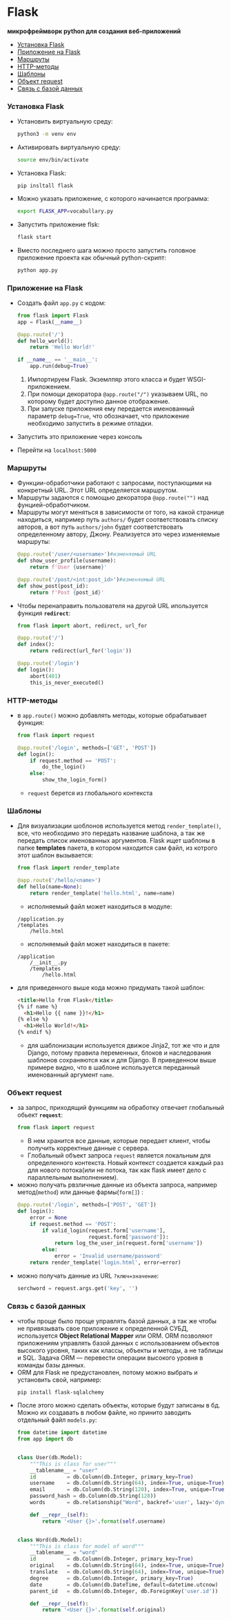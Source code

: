 # Flask
**микрофреймворк python для создания веб-приложений**

+ [Установка Flask](#installing)
+ [Приложение на Flask](#app)
+ [Маршруты](#paths)
+ [HTTP-методы](#methods)
+ [Шаблоны](#templates)
+ [Объект request](#request)
+ [Связь с базой данных](#bd)


### <a name="installing"></a> Установка Flask
+ Установить виртуальную среду: 
    ```bash
    python3 -m venv env
    ```
+ Активировать виртуальную среду:
    ```bash
    source env/bin/activate
    ```
+ Установка Flask:
    ```
    pip insltall flask
    ```
+ Можно указать приложение, с которого начинается программа:
    ```bash
    export FLASK_APP=vocabullary.py
    ```
+ Запустить приложение flsk:
    ```bash
    flask start
    ```
+ Вместо последнего шага можно просто запустить головное приложение проекта как обычный python-скрипт:
    ```py
    python app.py
    ```

### <a name="app"> </a> Приложение на Flask 
+ Создать файл `app.py` с кодом:
    ```python
    from flask import Flask
    app = Flask(__name__)

    @app.route('/')
    def hello_world():
        return 'Hello World!'

    if __name__ == '__main__':
        app.run(debug=True)
    ```
    1. Импортируем Flask. Экземлпяр этого класса и будет WSGI-приложением.
    2. При помощи декоратора `@app.route("/")` указываем URL, по которому будет доступно данное отображение.
    3. При запуске приложения ему передается именованный параметр `debug=True`, что обозначает, что приложение необходимо запустить в режиме отладки.

+ Запустить это приложение через консоль
+ Перейти на `localhost:5000`

### <a name="paths"></a> Маршруты
+ Функции-обработчики работают с запросами, поступающими на конкретный URL. Этот URL определяется маршрутом.
+ Маршруты задаются с помощью декоратора `@app.route("")` над фунцией-обработчиком.
+ Маршруты могут меняться в зависимости от того, на какой странице находиться, например путь `authors/` будет соответствовать списку авторов, а вот путь `authors/john` будет соответствовать определенному автору, Джону. Реализуется это через изменяемые маршруты:
    ```py
    @app.route('/user/<username>')#изменяемый URL
    def show_user_profile(username):
        return f'User {username}'
    ```
    ```py
    @app.route('/post/<int:post_id>')#изменяемый URL
    def show_post(post_id):
        return f'Post {post_id}'
    ```
+ Чтобы перенаправить пользователя на другой URL ипользуется функция **`redirect`**:
    ```py
    from flask import abort, redirect, url_for

    @app.route('/')
    def index():
        return redirect(url_for('login'))

    @app.route('/login')
    def login():
        abort(401)
        this_is_never_executed()
    ```

### <a name="methods"></a> HTTP-методы
+ в `app.route()` можно добавлять методы, которые обрабатывает функция:
    ```py
    from flask import request

    @app.route('/login', methods=['GET', 'POST'])
    def login():
        if request.method == 'POST':
            do_the_login()
        else:
            show_the_login_form()
    ```
    + `request` берется из глобального контекста


### <a name="templates"> </a> Шаблоны
+ Для визуализации шоблонов используется метод `render_template()`, все, что необходимо это передать название шаблона, а так же передать список именованных аргументов. Flask ищет шаблоны в папке **templates** пакета, в котором находится сам файл, из котрого этот шаблон вызывается: 
    ```py
    from flask import render_template

    @app.route('/hello/<name>')
    def hello(name=None):
        return render_template('hello.html', name=name)
    ```
    + исполняемый файл может находиться в модуле:
    ```
    /application.py
    /templates
        /hello.html
    ```
    + исполняемый файл может находиться в пакете:
    ```
    /application
        /__init__.py
        /templates
            /hello.html
    ```
+ для приведенного выше кода можно придумать такой шаблон:
    ```html
    <title>Hello from Flask</title>
    {% if name %}
      <h1>Hello {{ name }}!</h1>
    {% else %}
      <h1>Hello World!</h1>
    {% endif %}
    ```
    + для шаблонизации используется движое Jinja2, тот же что и для Django, потому правила переменных, блоков и наследования шаблонов сохраняются как и для Django. В приведенном выше примере видно, что в шаблоне используется переданный именованный аргумент `name`.

### <a name="request"></a> Объект request
+ за запрос, приходящий функциям на обработку отвечает глобальный обьект **`request`**:
    ```py
    from flask import request
    ```
    + В нем хранится все данные, которые передает клиент, чтобы получить корректные данные с сервера.
    + Глобальный объект запроса `request` является локальным для определенного контекста. Новый контекст создается каждый раз для нового потока(или не потока, так как flask имеет дело с параллельным выполнением).
+ можно получать рвзличные данные из объекта запроса, например метод(`method`) или данные фармы(`form[]`) :
    ```py
    @app.route('/login', methods=['POST', 'GET'])
    def login():
        error = None
        if request.method == 'POST':
            if valid_login(request.form['username'],
                           request.form['password']):
                return log_the_user_in(request.form['username'])
            else:
                error = 'Invalid username/password'
        return render_template('login.html', error=error)
    ```
+ можно получать данные из URL `?ключ=значение`:
    ```py
    serchword = request.args.get('key', '')
    ```
### <a name="bd"></a> Связь с базой данных
+ чтобы проще было проще управлять базой данных, а так же чтобы не привязывать свое приложение к определенной СУБД, используется **Object Relational Mapper** или ORM. ORM позволяют приложениям управлять базой данных с использованием объектов высокого уровня, таких как классы, объекты и методы, а не таблицы и SQL. Задача ORM — перевести операции высокого уровня в команды базы данных.
+ ORM для Flask не предустановлен, потому можно выбрать и установить свой, например:
    ```shell
    pip install flask-sqlalchemy
    ```
+ После этого можно сделать объекты, которые будут записаны в бд. Можно их создавать в любом файле, но принито заводить отдельный файл `models.py`:
    ```py
    from datetime import datetime
    from app import db


    class User(db.Model):
        """This is class for user"""
        __tablename__ = "user"
        id          = db.Column(db.Integer, primary_key=True)
        username    = db.Column(db.String(64), index=True, unique=True)
        email       = db.Column(db.String(120), index=True, unique=True)
        password_hash = db.Column(db.String(128))
        words       = db.relationship("Word", backref='user', lazy='dynamic') #one to many

        def __repr__(self):
            return '<User {}>'.format(self.username) 


    class Word(db.Model):
        """This is class for model of word"""
        __tablename__ = "word"
        id          = db.Column(db.Integer, primary_key=True)
        original    = db.Column(db.String(64), index=True, unique=True)
        translate   = db.Column(db.String(64), index=True, unique=True)
        degree      = db.Column(db.Integer, primary_key=True)
        date        = db.Column(db.DateTime, default=datetime.utcnow)
        parent_id   = db.Column(db.Integer, db.ForeignKey('user.id'))

        def __repr__(self):
            return '<User {}>'.format(self.original) 
    ```
